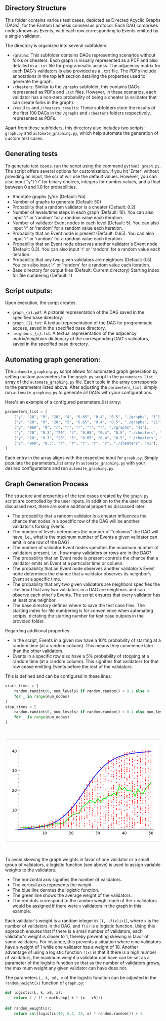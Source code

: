 ## Directory Structure

This folder contains various test cases, depicted as Directed Acyclic Graphs (DAGs), for the Fantom Lachesis consensus protocol. Each DAG comprises nodes known as Events, with each row corresponding to Events emitted by a single validator.

The directory is organized into several subfolders:

-  `/graphs`: This subfolder contains DAGs representing scenarios without forks or cheaters. Each graph is visually represented as a PDF and also detailed in a `.txt` file for programmatic access. The adjacency matrix for each DAG's validators is also provided as a `.txt` file. The PDFs include annotations in the top left section detailing the properties used to generate the graph.
-  `/cheaters`: Similar to the `/graphs` subfolder, this contains DAGs represented as PDFs and `.txt` files. However, in these scenarios, each validator has a non-zero probability of being a cheater (a validator that can create forks in the graph).
-  `/results` and `/cheaters_results`: These subfolders store the results of the first 100 DAGs in the `/graphs` and `/cheaters` folders respectively, represented as PDFs.

Apart from these subfolders, this directory also includes two scripts: `graph.py` and `automate_graphing.py`, which help automate the generation of custom test cases.
## Generating tests

To generate test cases, run the script using the command `python3 graph.py`. The script offers several options for customization. If you hit 'Enter' without providing an input, the script will use the default values. However, you can also input "y"/"n" for binary choices, integers for number values, and a float between 0 and 1.0 for probabilities.

- Annotate graphs (y/n): (Default: No)
- Number of graphs to generate (Default: 50)
- Probability that a random validator is a cheater (Default: 0.2)
- Number of levels/time steps in each graph (Default: 10). You can also input 'r' or 'random' for a random value each iteration.
- Number of validator Event nodes in each level (Default: 5). You can also input 'r' or 'random' for a random value each iteration.
- Probability that an Event node is present (Default: 0.65). You can also input 'r' or 'random' for a random value each iteration.
- Probability that an Event node observes another validator's Event node (Default: 0.3). You can also input 'r' or 'random' for a random value each iteration.
- Probability that any two given validators are neighbors (Default: 0.5). You can also input 'r' or 'random' for a random value each iteration.
- Base directory for output files (Default: Current directory)
Starting index for file numbering (Default: 1)

## Script outputs:

Upon execution, the script creates:

- `graph_{i}.pdf`: A pictorial representation of the DAG saved in the specified base directory.
- `graph_{i}.txt`: A textual representation of the DAG for programmatic access, saved in the specified base directory.
- `neighbors_{i}.txt`: A textual representation of the adjacency matrix/neighbors dictionary of the corresponding DAG's validators, saved in the specified base directory.

## Automating graph generation:

The `automate_graphing.py` script allows for automated graph generation by setting custom parameters for the `graph.py` script in the `parameters_list` array of the `automate_graphing.py` file. Each tuple in the array corresponds to the parameters listed above. After adjusting the `parameters_list`, simply run `automate_graphing.py` to generate all DAGs with your configurations.

Here's an example of a configured parameters_list array:

```python
parameters_list = [
    ("y", "20", "0", "20", "4", "0.65", "0.4", "0.5", "./graphs", "1"),
    ("y", "20", "0", "20", "5", "0.65", "0.4", "0.5", "./graphs", "21"),
    ("y", "960", "0", "r", "r", "r", "r", "r", "./graphs", "41"),
    ("y", "20", "0.3", "20", "4", "0.65", "0.4", "0.5", "./cheaters", "1"),
    ("y", "20", "0.3", "20", "5", "0.65", "0.4", "0.5", "./cheaters", "21"),
    ("y", "960", "0.3", "r", "r", "r", "r", "r", "./cheaters", "41"),
]
```

Each entry in the array aligns with the respective input for `graph.py`. Simply populate the parameters_list array in `automate_graphing.py` with your desired configurations and run `automate_graphing.py`.

## Graph Generation Process

The structure and properties of the test cases created by the `graph.py` script are controlled by the user inputs. In addition to the the user inputs discussed next, there are some additional properties discussed later:

- The probability that a random validator is a cheater influences the chance that nodes in a specific row of the DAG will be another validator's forking Events.
- The number of levels determines the number of "columns" the DAG will have, i.e., what is the maximum number of Events a given validator can emit in one row of the DAG?
- The number of validator Event nodes specifies the maximum number of validators present, i.e., how many validators or rows are in the DAG?
- The probability that an Event node is present controls the chance that a validator emits an Event at a particular time or column.
- The probability that an Event node observes another validator's Event node determines the chance that a validator observes its neighbor's Event at a specific time.
- The probability that any two given validators are neighbors specifies the likelihood that any two validators in a DAG are neighbors and can observe each other's Events. The script ensures that every validator has at least one neighbor.
- The base directory defines where to save the test case files.
The starting index for file numbering is for convenience when automating scripts, dictating the starting number for test case outputs in the provided folder.

Regarding additional properties:

- In the script, Events in a given row have a 10% probability of starting at a random time (at a random column). This means they commence later than the other validators.
- Events in a specific row also have a 5% probability of stopping at a random time (at a random column). This signifies that validators for that row cease emitting Events before the rest of the validators.

This is defined and can be configured in these lines:

```python
start_times = [
    random.randint(0, num_levels) if random.random() < 0.1 else 0
    for _ in range(num_nodes)
]
stop_times = [
    random.randint(0, num_levels) if random.random() < 0.1 else num_levels - 1
    for _ in range(num_nodes)
]
```

<br>
<p align="center">
  <img src="./logistic.png" alt="Logistic function diagram">
</p>
<br>

To avoid skewing the graph weights in favor of one validator or a small group of validators, a logistic function (see above) is used to assign variable weights to the validators.

- The horizontal axis signifies the number of validators.
- The vertical axis represents the weight.
- The blue line denotes the logistic function.
- The green line shows the average weight of the validators.
- The red dots correspond to the random weight each of the `x` validators would be assigned if there were `x` validators in the graph in this example.

Each validator's weight is a random integer in `[1, ⌊f(x)⌋+1]`, where `x` is the number of validators in the DAG, and `f(x)` is a logistic function. Using this approach ensures that if there is a small number of validators, each validator's weight is closer to 1, thereby preventing skewing in favor of some validators. For instance, this prevents a situation where nine validators have a weight of 1 while one validator has a weight of 10. Another advantage of using a logistic function `f(x)` is that if there is a high number of validators, the maximum weight a validator can have can be set as a parameter of the logistic function so that as the number of validators grows, the maximum weight any given validator can have does not.

The parameters `L, k, x0, x` of the logistic function can be adjusted in the `random_weight(x)` function of `graph.py`:

```python
def logistic(L, k, x0, x):
    return L / (1 + math.exp(-k * (x - x0)))

def random_weight(x):
    return int(logistic(40, 0.2, 25, x) * random.random()) + 1
```